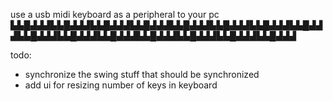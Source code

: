 use a usb midi keyboard as a peripheral to your pc
▙▙█▟▟▟▙▙█▟▟▟▙▙█▟▟▟▙▙█▟▟▟▙▙█▟▟▟▙▙█▟▟▟▙▙█▟▟▟▙▙█▟▟▟▙▙█▟▟▟▙▙█▟▟▟▙▙█▟▟▟▙▙█▟▟▟▙▙█▟▟▟▙▙█▟▟▟▙▙█▟▟▟

todo:
 - synchronize the swing stuff that should be synchronized
 - add ui for resizing number of keys in keyboard
